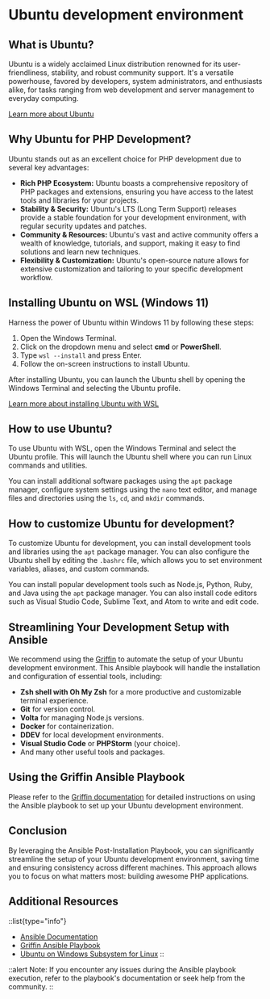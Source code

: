 # Ubuntu development environment

## What is Ubuntu?

Ubuntu is a widely acclaimed Linux distribution renowned for its user-friendliness, stability, and robust community support. It's a versatile powerhouse, favored by developers, system administrators, and enthusiasts alike, for tasks ranging from web development and server management to everyday computing.

[Learn more about Ubuntu](https://ubuntu.com/)

## Why Ubuntu for PHP Development?

Ubuntu stands out as an excellent choice for PHP development due to several key advantages:

* **Rich PHP Ecosystem:** Ubuntu boasts a comprehensive repository of PHP packages and extensions, ensuring you have access to the latest tools and libraries for your projects.
* **Stability & Security:** Ubuntu's LTS (Long Term Support) releases provide a stable foundation for your development environment, with regular security updates and patches.
* **Community & Resources:** Ubuntu's vast and active community offers a wealth of knowledge, tutorials, and support, making it easy to find solutions and learn new techniques.
* **Flexibility & Customization:** Ubuntu's open-source nature allows for extensive customization and tailoring to your specific development workflow.

## Installing Ubuntu on WSL (Windows 11)

Harness the power of Ubuntu within Windows 11 by following these steps:

1. Open the Windows Terminal.
2. Click on the dropdown menu and select **cmd** or **PowerShell**.
3. Type `wsl --install` and press Enter.
4. Follow the on-screen instructions to install Ubuntu.

After installing Ubuntu, you can launch the Ubuntu shell by opening the Windows Terminal and selecting the Ubuntu profile.

[Learn more about installing Ubuntu with WSL](https://learn.microsoft.com/en-us/windows/wsl/install)

## How to use Ubuntu?

To use Ubuntu with WSL, open the Windows Terminal and select the Ubuntu profile. This will launch the Ubuntu shell where you can run Linux commands and utilities.

You can install additional software packages using the `apt` package manager, configure system settings using the `nano` text editor, and manage files and directories using the `ls`, `cd`, and `mkdir` commands.

## How to customize Ubuntu for development?

To customize Ubuntu for development, you can install development tools and libraries using the `apt` package manager. You can also configure the Ubuntu shell by editing the `.bashrc` file, which allows you to set environment variables, aliases, and custom commands.

You can install popular development tools such as Node.js, Python, Ruby, and Java using the `apt` package manager. You can also install code editors such as Visual Studio Code, Sublime Text, and Atom to write and edit code.

## Streamlining Your Development Setup with Ansible

We recommend using the [Griffin](https://terrorsquad.github.io/ansible-post-installation/) to automate the setup of your Ubuntu development environment. This Ansible playbook will handle the installation and configuration of essential tools, including:

* **Zsh shell with Oh My Zsh** for a more productive and customizable terminal experience.
* **Git** for version control.
* **Volta** for managing Node.js versions.
* **Docker** for containerization.
* **DDEV** for local development environments.
* **Visual Studio Code** or **PHPStorm** (your choice).
* And many other useful tools and packages.

## Using the Griffin Ansible Playbook

Please refer to the [Griffin documentation](https://terrorsquad.github.io/ansible-post-installation/) for detailed instructions on using the Ansible playbook to set up your Ubuntu development environment.

## Conclusion

By leveraging the Ansible Post-Installation Playbook, you can significantly streamline the setup of your Ubuntu development environment, saving time and ensuring consistency across different machines. This approach allows you to focus on what matters most: building awesome PHP applications.

## Additional Resources
::list{type="info"}
- [Ansible Documentation](https://docs.ansible.com/)
- [Griffin Ansible Playbook](https://terrorsquad.github.io/ansible-post-installation/)
- [Ubuntu on Windows Subsystem for Linux](https://learn.microsoft.com/en-us/windows/wsl/ubuntu)
::

::alert
Note: If you encounter any issues during the Ansible playbook execution, refer to the playbook's documentation or seek help from the community.
::
